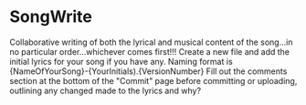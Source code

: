 # SongWrite
Collaborative writing of both the lyrical and musical content of the song...in no particular order...whichever comes first!!!
Create a new file and add the initial lyrics for your song if you have any.
Naming format is {NameOfYourSong}-{YourInitials).{VersionNumber}
Fill out the comments section at the bottom of the "Commit" page before committing or uploading, outlining any changed made to the lyrics and why?
